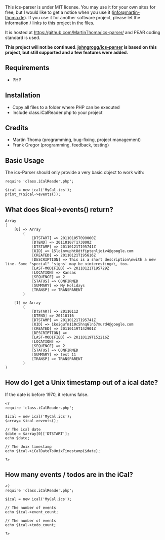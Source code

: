This ics-parser is under MIT license. You may use it for your own sites for
free, but I would like to get a notice when you use it (info@martin-thoma.de).
If you use it for another software project, please let the information / links
to this project in the files.

It is hosted at https://github.com/MartinThoma/ics-parser/ and PEAR coding standard is
used.

**This project will not be continued. [johngrogg/ics-parser](https://github.com/johngrogg/ics-parser) is based on this project, but still supported and a few features were added.**


## Requirements

  * PHP



## Installation

  * Copy all files to a folder where PHP can be executed
  * Include class.iCalReader.php to your project

## Credits

* Martin Thoma (programming, bug-fixing, project management)
* Frank Gregor (programming, feedback, testing)


## Basic Usage ##
The ics-Parser should only provide a very basic object to work with:

```
require 'class.iCalReader.php';

$ical = new ical('MyCal.ics');
print_r($ical->events());
```

## What does $ical->events() return? ##
```
Array
(
    [0] => Array
        (
            [DTSTART] => 20110105T090000Z
            [DTEND] => 20110107T173000Z
            [DTSTAMP] => 20110121T195741Z
            [UID] => 15lc1nvupht8dtfiptenljoiv4@google.com
            [CREATED] => 20110121T195616Z
            [DESCRIPTION] => This is a short description\nwith a new line. Some "special" 'signs' may be <interesting>\, too.
            [LAST-MODIFIED] => 20110121T195729Z
            [LOCATION] => Kansas
            [SEQUENCE] => 2
            [STATUS] => CONFIRMED
            [SUMMARY] => My Holidays
            [TRANSP] => TRANSPARENT
        )

    [1] => Array
        (
            [DTSTART] => 20110112
            [DTEND] => 20110116
            [DTSTAMP] => 20110121T195741Z
            [UID] => 1koigufm110c5hnq6ln57murd4@google.com
            [CREATED] => 20110119T142901Z
            [DESCRIPTION] => 
            [LAST-MODIFIED] => 20110119T152216Z
            [LOCATION] => 
            [SEQUENCE] => 2
            [STATUS] => CONFIRMED
            [SUMMARY] => test 11
            [TRANSP] => TRANSPARENT
        )
)
```

## How do I get a Unix timestamp out of a ical date? ##
If the date is before 1970, it returns false.

```
<?
require 'class.iCalReader.php';

$ical = new ical('MyCal.ics');
$array= $ical->events();

// The ical date
$date = $array[0]['DTSTART'];
echo $date;

// The Unix timestamp
echo $ical->iCalDateToUnixTimestamp($date);

?>
```

## How many events / todos are in the iCal? ##
```
<?
require 'class.iCalReader.php';

$ical = new ical('MyCal.ics');

// The number of events
echo $ical->event_count;

// The number of events
echo $ical->todo_count;

?>
```